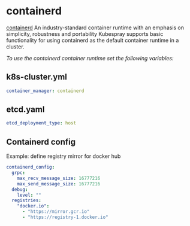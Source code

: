 # containerd

[containerd] An industry-standard container runtime with an emphasis on simplicity, robustness and portability
Kubespray supports basic functionality for using containerd as the default container runtime in a cluster.

_To use the containerd container runtime set the following variables:_

## k8s-cluster.yml

```yaml
container_manager: containerd
```

## etcd.yaml
```yaml
etcd_deployment_type: host
```

## Containerd config

Example: define registry mirror for docker hub

```yaml
containerd_config:
  grpc:
    max_recv_message_size: 16777216
    max_send_message_size: 16777216
  debug:
    level: ""
  registries:
    "docker.io":
      - "https://mirror.gcr.io"
      - "https://registry-1.docker.io"
```

[containerd]: https://containerd.io/
